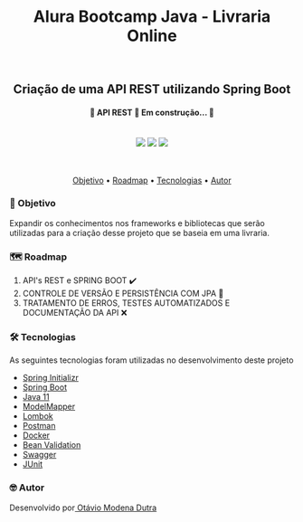 <h1 align="center"> Alura Bootcamp Java - Livraria Online </h1>
<br>
<h2 align="center"> Criação de uma API REST utilizando Spring Boot </h2>
<h4 align="center"> 
	🚧  API REST 🛑 Em construção...  🚧
</h4>
<br>
<body>
  
  <div align="center">
    <img src="https://img.shields.io/github/issues/dutraotavio/livraria-online?style=for-the-badge" /> 
    <img src="https://img.shields.io/github/forks/dutraotavio/livraria-online?style=for-the-badge" />
    <img src="https://img.shields.io/github/stars/dutraotavio/livraria-online?style=for-the-badge" />
  </div>
  <br>
  <br>
  <p align="center">
    <a href="#objetivo">Objetivo</a> •
    <a href="#roadmap">Roadmap</a> • 
    <a href="#tecnologias">Tecnologias</a> • 
    <a href="#autor">Autor</a>
  </p>
  
  <h3>🚀 Objetivo</h3>
  <p>Expandir os conhecimentos nos frameworks e bibliotecas que serão utilizadas para a criação desse projeto que se baseia em uma livraria.</p>
  
  <h3>🗺️ Roadmap</h3>
  <ol>
    <li>API's REST e SPRING BOOT ✔️</li>
    <li>CONTROLE DE VERSÃO E PERSISTÊNCIA COM JPA 🚧</li>
    <li>TRATAMENTO DE ERROS, TESTES AUTOMATIZADOS E DOCUMENTAÇÃO DA API ❌</li>
  </ol>
  
  <h3>🛠️ Tecnologias</h3>
	<p> As seguintes tecnologias foram utilizadas no desenvolvimento deste projeto </p>
    <ul>
      	<li><a href="https://start.spring.io/"> Spring Initializr </a> </li>
      	<li><a href="https://spring.io/projects/spring-boot"> Spring Boot </a> </li>
      	<li><a href="https://docs.oracle.com/en/java/javase/11/"> Java 11 </a> </li>
      	<li><a href="http://modelmapper.org/"> ModelMapper </a> </li>
      	<li><a href="https://projectlombok.org/"> Lombok </a> </li>
      	<li><a href="https://www.postman.com/"> Postman </a> </li>
      	<li><a href="https://www.docker.com/"> Docker </a> </li>
	<li><a href="https://beanvalidation.org/"> Bean Validation </a> </li>
	<li><a href="https://swagger.io/"> Swagger </a> </li>
	<li><a href="https://junit.org/junit5/"> JUnit </a> </li>
    </ul>
  
  <h3>🤓 Autor</h3>
  
  <p>Desenvolvido por<a href="https://www.linkedin.com/in/otaviodutra/"> Otávio Modena Dutra </a>

</body>
